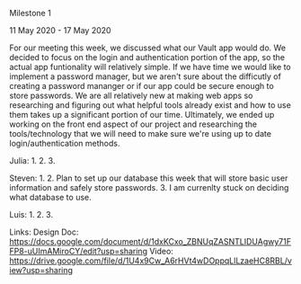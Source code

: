 Milestone 1

11 May 2020 - 17 May 2020

For our meeting this week, we discussed what our Vault app would do. We decided to focus on the login and authentication portion of the app, so the actual app funtionality will relatively simple. If we have time we would like to implement a password manager, but we aren't sure about the difficutly of creating a password mananger or if our app could be secure enough to store passwords. We are all relatively new at making web apps so researching and figuring out what helpful tools already exist and how to use them takes up a significant portion of our time. Ultimately, we ended up working on the front end aspect of our project and researching the tools/technology that we will need to make sure we're using up to date login/authentication methods.


Julia: 
  1. 
  2. 
  3. 

Steven: 
  1. 
  2. Plan to set up our database this week that will store basic user information and safely store passwords. 
  3. I am currenlty stuck on deciding what database to use. 

Luis: 
  1. 
  2. 
  3. 

Links:
Design Doc: https://docs.google.com/document/d/1dxKCxo_ZBNUqZASNTLIDUAgwy71FFP8-uUImAMiroCY/edit?usp=sharing
Video: https://drive.google.com/file/d/1U4x9Cw_A6rHVt4wDOppqLlLzaeHC8RBL/view?usp=sharing
